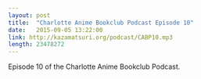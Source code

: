 ```yaml
---
layout: post
title:  "Charlotte Anime Bookclub Podcast Episode 10"
date:   2015-09-05 13:22:00
link: http://kazamatsuri.org/podcast/CABP10.mp3
length: 23478272
---
```


Episode 10 of the Charlotte Anime Bookclub Podcast.